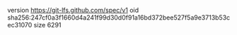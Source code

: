 version https://git-lfs.github.com/spec/v1
oid sha256:247cf0a3f1660d4a241f99d30d0f91a16bd372bee527f5a9e3713b53cec31070
size 6291
